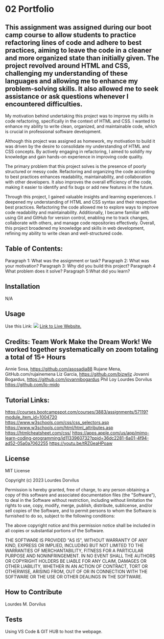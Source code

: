# 02 Portfolio

## This assignment was assigned during our boot camp course to allow students to practice refactoring lines of code and adhere to best practices, aiming to leave the code in a cleaner and more organized state than initially given. The project revolved around HTML and CSS, challenging my understanding of these languages and allowing me to enhance my problem-solving skills. It also allowed me to seek assistance or ask questions whenever I encountered difficulties.

   My motivation behind undertaking this project was to improve my skills in code refactoring, specifically in the context of HTML and CSS. I wanted to enhance my ability to write clean, organized, and maintainable code, which is crucial in professional software development.

   Although this project was assigned as homework, my motivation to build it was driven by the desire to consolidate my understanding of HTML and CSS concepts. By actively engaging in refactoring, I aimed to solidify my knowledge and gain hands-on experience in improving code quality.

   The primary problem that this project solves is the presence of poorly structured or messy code. Refactoring and organizing the code according to best practices enhances readability, maintainability, and collaboration with other developers. It also improves the overall efficiency of the code, making it easier to identify and fix bugs or add new features in the future.

   Through this project, I gained valuable insights and learning experiences. I deepened my understanding of HTML and CSS syntax and their respective best practices. Refactoring the code allowed me to explore ways to improve code readability and maintainability. Additionally, I became familiar with using Git and GitHub for version control, enabling me to track changes, collaborate with others, and manage code repositories effectively. Overall, this project broadened my knowledge and skills in web development, refining my ability to write clean and well-structured code.

## Table of Contents: 
Paragraph 1: What was the assignment or task?
Paragraph 2: What was your motivation?
Paragraph 3: Why did you build this project?
Paragraph 4 What problem does it solve?
Paragraph 5:What did you learn?


## Installation
N/A

## Usage


Use this Link: 
<img src = "./assets/images/Screenshot.png" >
<a href=“https://lo-mido.github.io/Horiseon.Refactor/”> Link to Live Website.</a>



## Credits: Team Work Make the Dream Work! We worked together systematically on zoom totaling a total of 15+ Hours
Annie Sosa, https://github.com/asosadia88
Rujane Mena, GitHub.com/rujainemena
Liz Garcia, https://github.com/bizwliz
Jovanni Bogardus, https://github.com/jovannibogardus
Phil Loy 
Lourdes Dorvilus https://github.com/lo-mido
## Tutorial Links: 
https://courses.bootcampspot.com/courses/3883/assignments/57119?module_item_id=1004720
https://www.w3schools.com/css/css_selectors.asp
https://www.w3schools.com/html/html_attributes.asp
https://htmlcheatsheet.com/css/
https://apps.apple.com/us/app/mimo-learn-coding-programming/id1133960732?ppid=36dc2281-6a01-4f94-ad52-05a0a7062255
https://youtu.be/tRZGeaHPoaw 
## License

MIT License

Copyright (c) 2023 Lourdes Dorvilus

Permission is hereby granted, free of charge, to any person obtaining a copy
of this software and associated documentation files (the "Software"), to deal
in the Software without restriction, including without limitation the rights
to use, copy, modify, merge, publish, distribute, sublicense, and/or sell
copies of the Software, and to permit persons to whom the Software is
furnished to do so, subject to the following conditions:

The above copyright notice and this permission notice shall be included in all
copies or substantial portions of the Software.

THE SOFTWARE IS PROVIDED "AS IS", WITHOUT WARRANTY OF ANY KIND, EXPRESS OR
IMPLIED, INCLUDING BUT NOT LIMITED TO THE WARRANTIES OF MERCHANTABILITY,
FITNESS FOR A PARTICULAR PURPOSE AND NONINFRINGEMENT. IN NO EVENT SHALL THE
AUTHORS OR COPYRIGHT HOLDERS BE LIABLE FOR ANY CLAIM, DAMAGES OR OTHER
LIABILITY, WHETHER IN AN ACTION OF CONTRACT, TORT OR OTHERWISE, ARISING FROM,
OUT OF OR IN CONNECTION WITH THE SOFTWARE OR THE USE OR OTHER DEALINGS IN THE
SOFTWARE.


## How to Contribute
Lourdes M. Dorvilus
## Tests
Using VS Code & GIT HUB to host the webpage.

